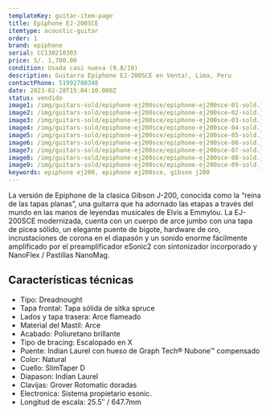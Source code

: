 ```yaml
---
templateKey: guitar-item-page
title: Epiphone EJ-200SCE
itemtype: acoustic-guitar
order: 1
brand: epiphone
serial: CC130210303
price: S/. 1,780.00
condition: Usada casi nueva (9.8/10)
description: Guitarra Epiphone EJ-200SCE en Venta!, Lima, Peru
contactPhone: 51992780348
date: 2023-02-28T15:04:10.000Z
status: vendido
image1: /img/guitars-sold/epiphone-ej200sce/epiphone-ej200sce-01-sold.jpg
image2: /img/guitars-sold/epiphone-ej200sce/epiphone-ej200sce-02-sold.jpg
image3: /img/guitars-sold/epiphone-ej200sce/epiphone-ej200sce-03-sold.jpg
image4: /img/guitars-sold/epiphone-ej200sce/epiphone-ej200sce-04-sold.jpg
image5: /img/guitars-sold/epiphone-ej200sce/epiphone-ej200sce-05-sold.jpg
image6: /img/guitars-sold/epiphone-ej200sce/epiphone-ej200sce-06-sold.jpg
image7: /img/guitars-sold/epiphone-ej200sce/epiphone-ej200sce-07-sold.jpg
image8: /img/guitars-sold/epiphone-ej200sce/epiphone-ej200sce-08-sold.jpg
image9: /img/guitars-sold/epiphone-ej200sce/epiphone-ej200sce-09-sold.jpg
keywords: epiphone ej200, epiphone ej200sce, gibson j200
---
```

La versión de Epiphone de la clasica Gibson J-200, conocida como la “reina de las tapas planas”, una guitarra que ha adornado las etapas a través del mundo en las manos de leyendas musicales de Elvis a Emmylou. La EJ-200SCE modernizada, cuenta con un cuerpo de arce jumbo con una tapa de picea sólido, un elegante puente de bigote, hardware de oro, incrustaciones de corona en el diapasón y un sonido enorme fácilmente amplificado por el preamplificador eSonic2 con sintonizador incorporado y NanoFlex / Pastillas NanoMag.

## Características técnicas

* Tipo: Dreadnought
* Tapa frontal: Tapa sólida de sitka spruce
* Lados y tapa trasera: Arce flameado
* Material del Mastil: Arce
* Acabado: Poliuretano brillante
* Tipo de bracing: Escalopado en X
* Puente: Indian Laurel con hueso de Graph Tech® Nubone™ compensado
* Color: Natural
* Cuello: SlimTaper D
* Diapason: Indian Laurel
* Clavijas: Grover Rotomatic doradas
* Electronica: Sistema propietario esonic.
* Longitud de escala: 25.5″ / 647.7mm

